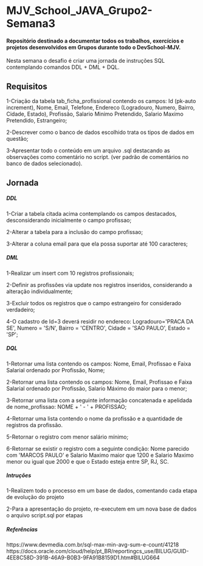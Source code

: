 # MJV_School_JAVA_Grupo2-Semana3
<h4>Repositório destinado a documentar todos os trabalhos, exercícios e projetos desenvolvidos em Grupos durante todo o DevSchool-MJV.</h4>
<p> Nesta semana o desafio é criar uma jornada de instruções SQL contemplando comandos DDL + DML + DQL.</p>

<h2>Requisitos</h2>

<p> 1-Criação da tabela tab_ficha_profissional contendo os campos: Id (pk-auto increment), Nome, Email, Telefone, Endereco (Logradouro, Numero, Bairro, Cidade, Estado), Profissão, Salario Minimo Pretendido, Salario Maximo Pretendido, Estrangeiro;</p>
<p> 2-Descrever como o banco de dados escolhido trata os tipos de dados em questão;</p>
<p> 3-Apresentar todo o conteúdo em um arquivo .sql destacando as observações como comentário no script. (ver padrão de comentários no banco de dados selecionado).</p>

<h2>Jornada</h2>

<h5>DDL</h5>
<p> 1-Criar a tabela citada acima contemplando os campos destacados, desconsiderando inicialmente o campo profissao;</p>
<p> 2-Alterar a tabela para a inclusão do campo profissao;</p>
<p> 3-Alterar a coluna email para que ela possa suportar até 100 caracteres;</p>

<h5>DML</h5>
<p> 1-Realizar um insert com 10 registros profissionais;</p>
<p> 2-Definir as profissões via update nos registros inseridos, considerando a alteração individualmente;</p>
<p> 3-Excluir todos os registros que o campo estrangeiro for considerado verdadeiro;</p>
<p> 4-O cadastro de Id=3 deverá residir no endereco: Logradouro='PRACA DA SE', Numero = 'S/N', Bairro = 'CENTRO', Cidade = 'SAO PAULO', Estado = 'SP';</p>

<h5>DQL</h5>
<p> 1-Retornar uma lista contendo os campos: Nome, Email, Profissao e Faixa Salarial ordenado por Profissão, Nome;</p>
<p> 2-Retornar uma lista contendo os campos: Nome, Email, Profissao e Faixa Salarial ordenado por Profissão, Salario Máximo do maior para o menor;<p/>
<p> 3-Retornar uma lista com a seguinte informação concatenada e apelidada de nome_profissao: NOME + ' - ' + PROFISSAO;</p>
<p> 4-Retornar uma lista contendo o nome da profissão e a quantidade de registros da profissão.</p>
<p> 5-Retornar o registro com menor salário mínimo;</p>
<p> 6-Retornar se existir o registro com a seguinte condição: Nome parecido com 'MARCOS PAULO' e Salario Maximo maior que 1200 e Salario Maximo menor ou igual que 2000 e que o Estado esteja entre SP, RJ, SC.<p/>

<h5>Intruções</h5>
<p> 1-Realizem todo o processo em um base de dados, comentando cada etapa de evolução do projeto</p>
<p> 2-Para a apresentação do projeto, re-executem em um nova base de dados o arquivo script.sql por etapas</p>

<h5>Referências</h5>
https://www.devmedia.com.br/sql-max-min-avg-sum-e-count/41218
https://docs.oracle.com/cloud/help/pt_BR/reportingcs_use/BILUG/GUID-4EE8C58D-391B-46A9-B0B3-9FA91B8159D1.htm#BILUG664

